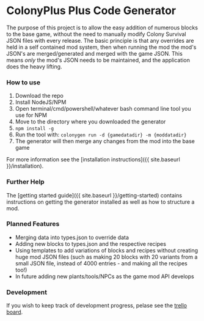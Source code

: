 # ColonyPlus Plus Code Generator

The purpose of this project is to allow the easy addition of numerous blocks to the base game, without the need to manually modify Colony Survival JSON files with every release. The basic principle is that any overrides are held in a self contained mod system, then when running the mod the mod's JSON's are merged/generated and merged with the game JSON. This means *only* the mod's JSON needs to be maintained, and the application does the heavy lifting.

### How to use

1. Download the repo
2. Install NodeJS/NPM
3. Open terminal/cmd/powershell/whatever bash command line tool you use for NPM
4. Move to the directory where you downloaded the generator
5. `npm install -g`
6. Run the tool with: `colonygen run -d {gamedatadir} -m {moddatadir}`
7. The generator will then merge any changes from the mod into the base game

For more information see the [installation instructions]({{ site.baseurl }}/installation).

### Further Help

The [getting started guide]({{ site.baseurl }}/getting-started) contains instructions on getting the generator installed as well as how to structure a mod.

### Planned Features

* Merging data into types.json to override data
* Adding new blocks to types.json and the respective recipes
* Using templates to add variations of blocks and recipes without creating huge mod JSON files (such as making 20 blocks with 20 variants from a small JSON file, instead of 4000 entries - and making all the recipes too!)
* In future adding new plants/tools/NPCs as the game mod API develops

### Development

If you wish to keep track of development progress, pelase see the [trello board](https://trello.com/b/9rnKpAbm/json-generator).

